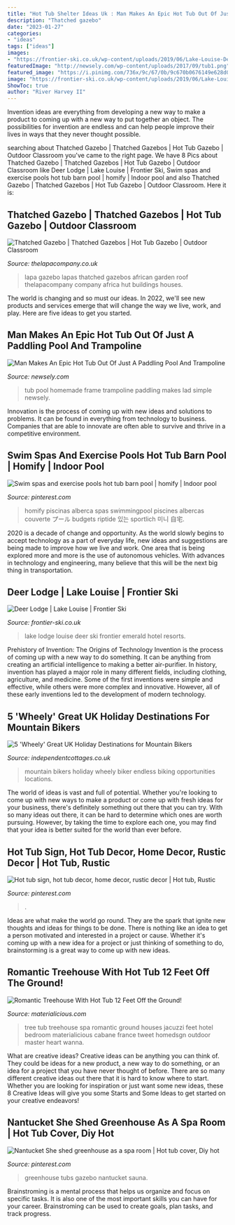 ```yaml
---
title: "Hot Tub Shelter Ideas Uk : Man Makes An Epic Hot Tub Out Of Just A Paddling Pool And Trampoline"
description: "Thatched gazebo"
date: "2023-01-27"
categories:
- "ideas"
tags: ["ideas"]
images:
- "https://frontier-ski.co.uk/wp-content/uploads/2019/06/Lake-Louise-Deer-Lodge-Outside-Hotttub1-1200x1200.jpg"
featuredImage: "http://newsely.com/wp-content/uploads/2017/09/tub1.png"
featured_image: "https://i.pinimg.com/736x/9c/67/0b/9c670b0676149e628d0fe55ef788aa47.jpg"
image: "https://frontier-ski.co.uk/wp-content/uploads/2019/06/Lake-Louise-Deer-Lodge-Outside-Hotttub1-1200x1200.jpg"
ShowToc: true
author: "River Harvey II"
---
```



Invention ideas are everything from developing a new way to make a product to coming up with a new way to put together an object. The possibilities for invention are endless and can help people improve their lives in ways that they never thought possible.

	

		
searching about Thatched Gazebo | Thatched Gazebos | Hot Tub Gazebo | Outdoor Classroom you've came to the right page. We have 8 Pics about Thatched Gazebo | Thatched Gazebos | Hot Tub Gazebo | Outdoor Classroom like Deer Lodge | Lake Louise | Frontier Ski, Swim spas and exercise pools hot tub barn pool | homify | Indoor pool and also Thatched Gazebo | Thatched Gazebos | Hot Tub Gazebo | Outdoor Classroom. Here it is:
		
    
## Thatched Gazebo | Thatched Gazebos | Hot Tub Gazebo | Outdoor Classroom

<img loading=lazy src="https://www.thelapacompany.co.uk/file_upload/images/galleries/overview-intro-images/Lapa-Overview-Design.jpg" onerror="this.onerror=null;this.src='https://tse3.mm.bing.net/th?id=OIP.Ug8CNalJkyJrkXcv_LTOygHaFj&amp;pid=15.1';" alt="Thatched Gazebo | Thatched Gazebos | Hot Tub Gazebo | Outdoor Classroom">

_Source: thelapacompany.co.uk_

>lapa gazebo lapas thatched gazebos african garden roof thelapacompany company africa hut buildings houses. 

	

The world is changing and so must our ideas. In 2022, we'll see new products and services emerge that will change the way we live, work, and play. Here are five ideas to get you started.

    
## Man Makes An Epic Hot Tub Out Of Just A Paddling Pool And Trampoline

<img loading=lazy src="http://newsely.com/wp-content/uploads/2017/09/tub1.png" onerror="this.onerror=null;this.src='https://tse1.mm.bing.net/th?id=OIP.NnapnRXfPz9zti5bA32QZQHaEK&amp;pid=15.1';" alt="Man Makes An Epic Hot Tub Out Of Just A Paddling Pool And Trampoline">

_Source: newsely.com_

>tub pool homemade frame trampoline paddling makes lad simple newsely. 

	

Innovation is the process of coming up with new ideas and solutions to problems. It can be found in everything from technology to business. Companies that are able to innovate are often able to survive and thrive in a competitive environment.

    
## Swim Spas And Exercise Pools Hot Tub Barn Pool | Homify | Indoor Pool

<img loading=lazy src="https://i.pinimg.com/originals/78/02/57/780257f4a302c958f7eaf0ac8e05585c.jpg" onerror="this.onerror=null;this.src='https://tse4.mm.bing.net/th?id=OIP.2GJs7t5eRR2E-yuTw3FmrAHaIt&amp;pid=15.1';" alt="Swim spas and exercise pools hot tub barn pool | homify | Indoor pool">

_Source: pinterest.com_

>homify piscinas alberca spas swimmingpool piscines albercas couverte プール budgets riptide 있는 sportlich 미니 自宅. 

	

2020 is a decade of change and opportunity. As the world slowly begins to accept technology as a part of everyday life, new ideas and suggestions are being made to improve how we live and work. One area that is being explored more and more is the use of autonomous vehicles. With advances in technology and engineering, many believe that this will be the next big thing in transportation.

    
## Deer Lodge | Lake Louise | Frontier Ski

<img loading=lazy src="https://frontier-ski.co.uk/wp-content/uploads/2019/06/Lake-Louise-Deer-Lodge-Outside-Hotttub1-1200x1200.jpg" onerror="this.onerror=null;this.src='https://tse3.mm.bing.net/th?id=OIP.a0NBzd8tSijFyZlAlDC-QQHaHa&amp;pid=15.1';" alt="Deer Lodge | Lake Louise | Frontier Ski">

_Source: frontier-ski.co.uk_

>lake lodge louise deer ski frontier emerald hotel resorts. 

	

Prehistory of Invention: The Origins of Technology
Invention is the process of coming up with a new way to do something. It can be anything from creating an artificial intelligence to making a better air-purifier. In history, invention has played a major role in many different fields, including clothing, agriculture, and medicine. Some of the first inventions were simple and effective, while others were more complex and innovative. However, all of these early inventions led to the development of modern technology.

    
## 5 &#039;Wheely&#039; Great UK Holiday Destinations For Mountain Bikers

<img loading=lazy src="https://www.independentcottages.co.uk/holiday-blog/wp-content/uploads/2013/07/mountain-biker.jpg" onerror="this.onerror=null;this.src='https://tse1.mm.bing.net/th?id=OIP.2Tt63DgmlHg8ONqnJyxv4QHaJ3&amp;pid=15.1';" alt="5 &#039;Wheely&#039; Great UK Holiday Destinations for Mountain Bikers">

_Source: independentcottages.co.uk_

>mountain bikers holiday wheely biker endless biking opportunities locations. 

	

The world of ideas is vast and full of potential. Whether you're looking to come up with new ways to make a product or come up with fresh ideas for your business, there's definitely something out there that you can try. With so many ideas out there, it can be hard to determine which ones are worth pursuing. However, by taking the time to explore each one, you may find that your idea is better suited for the world than ever before.

    
## Hot Tub Sign, Hot Tub Decor, Home Decor, Rustic Decor | Hot Tub, Rustic

<img loading=lazy src="https://i.pinimg.com/originals/9f/c7/70/9fc77088019b56b15a22286affc1a49b.jpg" onerror="this.onerror=null;this.src='https://tse2.mm.bing.net/th?id=OIP.rsK3v-GGnQs2CbNK1mDK8gHaJ4&amp;pid=15.1';" alt="Hot tub sign, hot tub decor, home decor, rustic decor | Hot tub, Rustic">

_Source: pinterest.com_

>. 

	

Ideas are what make the world go round. They are the spark that ignite new thoughts and ideas for things to be done. There is nothing like an idea to get a person motivated and interested in a project or cause. Whether it's coming up with a new idea for a project or just thinking of something to do, brainstorming is a great way to come up with new ideas.

    
## Romantic Treehouse With Hot Tub 12 Feet Off The Ground!

<img loading=lazy src="http://mat2.materialicious.com/images/romantic-treehouse-with-hot-tub-12-feet-off-the-ground-o.jpg" onerror="this.onerror=null;this.src='https://tse1.mm.bing.net/th?id=OIP.Ud1bQtCDhbDtBs9wHPyUWwHaEK&amp;pid=15.1';" alt="Romantic Treehouse With Hot Tub 12 Feet Off the Ground!">

_Source: materialicious.com_

>tree tub treehouse spa romantic ground houses jacuzzi feet hotel bedroom materialicious cabane france tweet homedsgn outdoor master heart wanna. 

	

What are creative ideas?
Creative ideas can be anything you can think of. They could be ideas for a new product, a new way to do something, or an idea for a project that you have never thought of before. There are so many different creative ideas out there that it is hard to know where to start. Whether you are looking for inspiration or just want some new ideas, these 8 Creative Ideas will give you some Starts and Some Ideas to get started on your creative endeavors!

    
## Nantucket She Shed Greenhouse As A Spa Room | Hot Tub Cover, Diy Hot

<img loading=lazy src="https://i.pinimg.com/736x/9c/67/0b/9c670b0676149e628d0fe55ef788aa47.jpg" onerror="this.onerror=null;this.src='https://tse1.mm.bing.net/th?id=OIP.ugdN4NP79eyogAOGfK-LCQHaFp&amp;pid=15.1';" alt="Nantucket She shed greenhouse as a spa room | Hot tub cover, Diy hot">

_Source: pinterest.com_

>greenhouse tubs gazebo nantucket sauna. 

	

Brainstroming is a mental process that helps us organize and focus on specific tasks. It is also one of the most important skills you can have for your career. Brainstroming can be used to create goals, plan tasks, and track progress.

